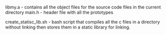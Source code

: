 libmy.a - contains all the object files for the source code files in the current directory
main.h - header file with all the prototypes

create_statisc_lib.sh - bash script that compiles all the c files in a directory without
linking then stores them in a static library for linking.
